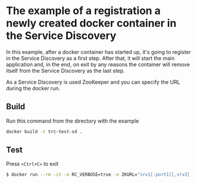 # The example of a registration a newly created docker container in the Service Discovery

In this example, after a docker container has started up, 
it's going to register in the Service Discovery as a first step. 
After that, it will start the main application and, in the end, on exit by any reasons
the container will remove itself from the Service Discovery as the last step.

As a Service Discovery is used ZooKeeper and you can specify the URL during the docker run.

## Build

Run this command from the directory with the example

```bash
docker build -t trc-test-sd .
```

## Test

Press `<Ctrl+C>` to exit 

```bash
$ docker run --rm -it -e RC_VERBOSE=true -e ZKURL="srv1[:port1][,srv2[:port2]...]" trc-test-sd
```
